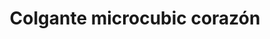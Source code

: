 ---
title: Colgante microcubic corazón
date: 
draft: false

# descripcion
description : Aro colgante de plata con cubic y microcubic.

materials: Plata 925

color: Plateado

dimensions: 1,2 cm de alto

code: 01-03-0358

type: "Aros"

categories: []

# Images
# first image will be shown in the product page
images:
  # - image: "images/path_to_image"
  # La ubicacion de las imagenes es imagenes/Aros/Aros.Microcubic/01-03-0358-colgante-microcubic-corazon
  - image: "./images/aros/microcubic/01-03-0358-colgante-microcubic-corazon_a.JPG"
  - image: "./images/aros/microcubic/01-03-0358-colgante-microcubic-corazon_b.JPG"
---